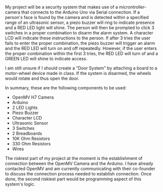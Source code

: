 My project will be a security system that makes use of a microntroller-camera that connects to the Arduino Uno via Serial connection. If a person's face is found by the camera and is detected within a specified range of an ultrasonic sensor, a piezo buzzer will ring to indicate presence and a RED LED light will shine. The person will then be prompted to click 3 switches in a proper combination to disarm the alarm system. A character LCD will indicate these instructions to the person. If after 3 tries the user fails to enter the proper combination, the piezo buzzer will trigger an alarm and the RED LED will turn on and off repeatedly. However, if the user enters the proper combination within the first 3 tries, the RED LED will turn of and a GREEN LED will shine to indicate access. 

I am still unsure if I should create a "Door System" by attaching a board to a motor-wheel device made in class. If the system is disarmed, the wheels would rotate and thus open the door.

In summary, these are the following components to be used:
- OpenMV H7 Camera
- Arduino
- 2 LED Lights
- Piezo Buzzer
- Character LCD
- Ultrasonic Sensor
- 3 Switches
- 2 Breadboards
- 10K Ohm Resistors
- 330 Ohm Resistors
- Wires

The riskiest part of my project at the moment is the establishment of connection between the OpenMV Camera and the Arduino. I have already contacted OpenMV and am currently communicating with their co-founder to discuss the connection process needed to establish connection. Once done, the second riskiest part would be programming aspect of this system's logic.
